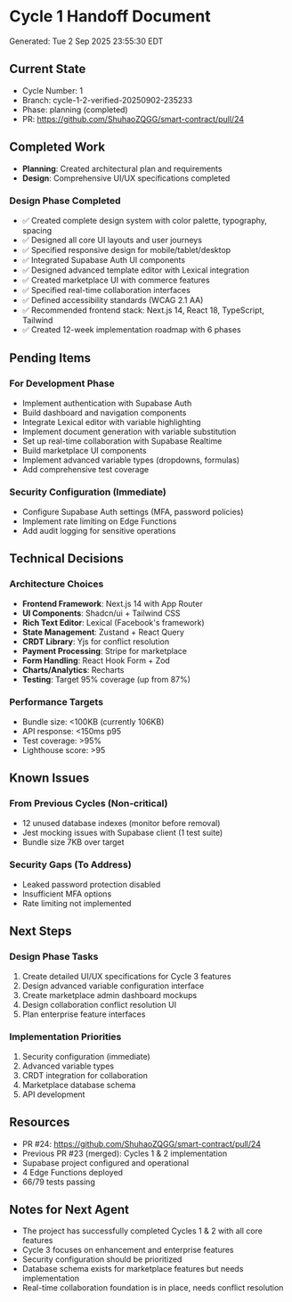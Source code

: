 # Cycle 1 Handoff Document

Generated: Tue  2 Sep 2025 23:55:30 EDT

## Current State
- Cycle Number: 1
- Branch: cycle-1-2-verified-20250902-235233
- Phase: planning (completed)
- PR: https://github.com/ShuhaoZQGG/smart-contract/pull/24

## Completed Work
<!-- HANDOFF_START -->
- **Planning**: Created architectural plan and requirements
- **Design**: Comprehensive UI/UX specifications completed
### Design Phase Completed
- ✅ Created complete design system with color palette, typography, spacing
- ✅ Designed all core UI layouts and user journeys
- ✅ Specified responsive design for mobile/tablet/desktop
- ✅ Integrated Supabase Auth UI components
- ✅ Designed advanced template editor with Lexical integration
- ✅ Created marketplace UI with commerce features
- ✅ Specified real-time collaboration interfaces
- ✅ Defined accessibility standards (WCAG 2.1 AA)
- ✅ Recommended frontend stack: Next.js 14, React 18, TypeScript, Tailwind
- ✅ Created 12-week implementation roadmap with 6 phases
<!-- HANDOFF_END -->

## Pending Items
### For Development Phase
- Implement authentication with Supabase Auth
- Build dashboard and navigation components
- Integrate Lexical editor with variable highlighting
- Implement document generation with variable substitution
- Set up real-time collaboration with Supabase Realtime
- Build marketplace UI components
- Implement advanced variable types (dropdowns, formulas)
- Add comprehensive test coverage

### Security Configuration (Immediate)
- Configure Supabase Auth settings (MFA, password policies)
- Implement rate limiting on Edge Functions
- Add audit logging for sensitive operations

## Technical Decisions
### Architecture Choices
- **Frontend Framework**: Next.js 14 with App Router
- **UI Components**: Shadcn/ui + Tailwind CSS
- **Rich Text Editor**: Lexical (Facebook's framework)
- **State Management**: Zustand + React Query
- **CRDT Library**: Yjs for conflict resolution
- **Payment Processing**: Stripe for marketplace
- **Form Handling**: React Hook Form + Zod
- **Charts/Analytics**: Recharts
- **Testing**: Target 95% coverage (up from 87%)

### Performance Targets
- Bundle size: <100KB (currently 106KB)
- API response: <150ms p95
- Test coverage: >95%
- Lighthouse score: >95

## Known Issues
### From Previous Cycles (Non-critical)
- 12 unused database indexes (monitor before removal)
- Jest mocking issues with Supabase client (1 test suite)
- Bundle size 7KB over target

### Security Gaps (To Address)
- Leaked password protection disabled
- Insufficient MFA options
- Rate limiting not implemented

## Next Steps
### Design Phase Tasks
1. Create detailed UI/UX specifications for Cycle 3 features
2. Design advanced variable configuration interface
3. Create marketplace admin dashboard mockups
4. Design collaboration conflict resolution UI
5. Plan enterprise feature interfaces

### Implementation Priorities
1. Security configuration (immediate)
2. Advanced variable types
3. CRDT integration for collaboration
4. Marketplace database schema
5. API development

## Resources
- PR #24: https://github.com/ShuhaoZQGG/smart-contract/pull/24
- Previous PR #23 (merged): Cycles 1 & 2 implementation
- Supabase project configured and operational
- 4 Edge Functions deployed
- 66/79 tests passing

## Notes for Next Agent
- The project has successfully completed Cycles 1 & 2 with all core features
- Cycle 3 focuses on enhancement and enterprise features
- Security configuration should be prioritized
- Database schema exists for marketplace features but needs implementation
- Real-time collaboration foundation is in place, needs conflict resolution